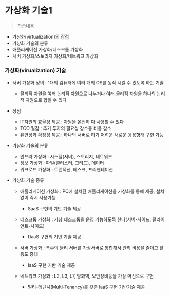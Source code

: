 # 가상화 기술1
> 학습내용
- 가상화(virtualization)의 장점
- 가상화 기술의 분류
- 애플리케이션 가상화/데스크톱 가상화
- 서버 가상화/스토리지 가상화/네트워크 가상화

### 가상화(virualization) 기술
- 서버 가상화 정의 : 1대의 컴퓨터에 여러 개의 OS를 동작 시킬 수 있도록 하는 기술
	- 물리적 자원을 여러 논리적 자원으로 나누거나 여러 물리적 자원을 하나의 논리적 자원으로 합칠 수 있다

- 장점
	- IT자원의 효율성 제공 : 자원을 온전히 다 사용할 수 있다
	- TCO 절감 : 추가 투자의 필요성 감소등 비용 감소
	- 유연성과 확장성 제공 : 하나의 서버로 하기 어려운 새로운 응용형태 구현 가능

- 가상화 기술의 분류
	- 인프라 가상화 : 시스템(서버), 스토리지, 네트워크
	- 정보 가상화 : 파일(클러스터, 그리드), 데이터
	- 워크로드 가상화 : 트랜잭션, 테스크, 프리젠테이션

	
- 가상화 기술 종류
	- 애플리케이션 가상화 : PC에 설치된 애플리케이션을 가상화를 통해 제공, 설치없이 즉시 사용가능
		- SaaS 구현의 기반 기술 제공
	
	- 데스크톱 가상화 : 가상 데스크톱을 운영 가능하도록 한다(서버-사이드, 클라이언트-사이드)
		- DaaS 구현의 기반 기술 제공
	
	- 서버 가상화 : 복수의 물리 서버를 가상서버로 통합해서 관리 비용을 줄이고 활용도 증대
		- IaaS 구현 기반 기술 제공
	
	- 네트워크 가상화 : L2, L3, L7, 방화벽, 보안장비등을 가상 머신으로 구현	
		- 멀티-테넌시(Multi-Tenancy)를 갖춘 IaaS 구현 기반기술 제공

